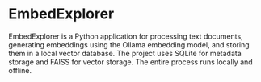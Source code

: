 # EmbedExplorer

EmbedExplorer is a Python application for processing text documents, generating embeddings using the Ollama embedding model, and storing them in a local vector database. The project uses SQLite for metadata storage and FAISS for vector storage. The entire process runs locally and offline.

